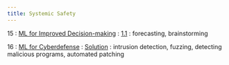 ```yaml
---
title: Systemic Safety
---
```


15
: [ML for Improved Decision-making](#)
    : [1.1](#)
: forecasting, brainstorming

16
: [ML for Cyberdefense](#)
  : [Solution](#)
: intrusion detection, fuzzing, detecting malicious programs, automated patching